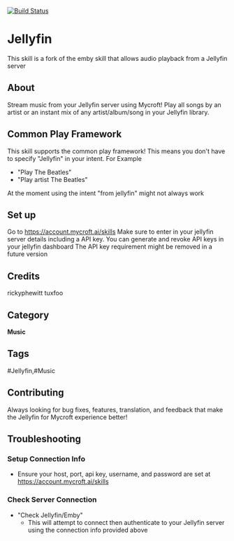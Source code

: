 [![Build Status](https://travis-ci.com/tuxfoo/jellyfin-skill.svg?branch=master)](https://github.com/tuxfoo/jellyfin-skill)
# Jellyfin
This skill is a fork of the emby skill that allows audio playback from a Jellyfin server

## About
Stream music from your Jellyfin server using Mycroft! Play all songs by an artist or an instant mix of any artist/album/song in your Jellyfin library.

## Common Play Framework
This skill supports the common play framework! This means you don't have to specify "Jellyfin" in your intent. For Example
* "Play The Beatles"
* "Play artist The Beatles"

At the moment using the intent "from jellyfin" might not always work

## Set up
Go to https://account.mycroft.ai/skills
Make sure to enter in your jellyfin server details including a API key.
You can generate and revoke API keys in your jellyfin dashboard
The API key requirement might be removed in a future version

## Credits
rickyphewitt
tuxfoo

## Category
**Music**

## Tags
#Jellyfin,#Music

## Contributing
Always looking for bug fixes, features, translation, and feedback that make the Jellyfin for Mycroft experience better!

## Troubleshooting
### Setup Connection Info
* Ensure your host, port, api key, username, and password are set at https://account.mycroft.ai/skills
### Check Server Connection
* "Check Jellyfin/Emby"
    * This will attempt to connect then authenticate to your Jellyfin server using the connection info provided above
